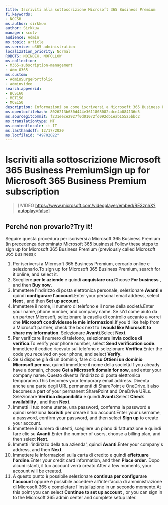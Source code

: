 ```yaml
---
title: Iscriviti alla sottoscrizione Microsoft 365 Business Premium
f1.keywords:
- NOCSH
ms.author: sirkkuw
author: Sirkkuw
manager: scotv
audience: Admin
ms.topic: article
ms.service: o365-administration
localization_priority: Normal
ROBOTS: NOINDEX, NOFOLLOW
ms.collection:
- M365-subscription-management
- Adm_O365
ms.custom:
- AdminSurgePortfolio
- adminvideo
search.appverid:
- BCS160
- MET150
- MOE150
description: Informazioni su come iscriversi a Microsoft 365 Business Premium.
ms.openlocfilehash: 8026213b630d444e3611808082cdce4b084136d5
ms.sourcegitcommit: f231eece2927f0d01072fd092db1eab15525bbc2
ms.translationtype: MT
ms.contentlocale: it-IT
ms.lasthandoff: 12/17/2020
ms.locfileid: "49702022"
---
```

# <a name="sign-up-for-microsoft-365-business-premium-subscription"></a><span data-ttu-id="e5f47-103">Iscriviti alla sottoscrizione Microsoft 365 Business Premium</span><span class="sxs-lookup"><span data-stu-id="e5f47-103">Sign up for Microsoft 365 Business Premium subscription</span></span>

> [!VIDEO https://www.microsoft.com/videoplayer/embed/RE3znhX?autoplay=false]

## <a name="try-it"></a><span data-ttu-id="e5f47-104">Perché non provarlo?</span><span class="sxs-lookup"><span data-stu-id="e5f47-104">Try it!</span></span>

<span data-ttu-id="e5f47-105">Seguire questa procedura per iscriversi a Microsoft 365 Business Premium (in precedenza denominato Microsoft 365 business):</span><span class="sxs-lookup"><span data-stu-id="e5f47-105">Follow these steps to sign up for Microsoft 365 Business Premium (previously called Microsoft 365 Business):</span></span>

1. <span data-ttu-id="e5f47-106">Per iscriversi a Microsoft 365 Business Premium, cercarlo online e selezionarlo.</span><span class="sxs-lookup"><span data-stu-id="e5f47-106">To sign up for Microsoft 365 Business Premium, search for it online, and select it.</span></span>
2. <span data-ttu-id="e5f47-107">Scegliere  **per le aziende** e quindi  **acquistare ora**.</span><span class="sxs-lookup"><span data-stu-id="e5f47-107">Choose  **For business** , and then  **Buy now**.</span></span>
3. <span data-ttu-id="e5f47-108">Immettere l'indirizzo di posta elettronica personale, selezionare  **Avanti** e quindi  **configurare l'account**.</span><span class="sxs-lookup"><span data-stu-id="e5f47-108">Enter your personal email address, select  **Next** , and then  **Set up account**.</span></span>
4. <span data-ttu-id="e5f47-109">Immettere il nome, il numero di telefono e il nome della società.</span><span class="sxs-lookup"><span data-stu-id="e5f47-109">Enter your name, phone number, and company name.</span></span> <span data-ttu-id="e5f47-110">Se si&#39;d come aiuto da un partner Microsoft, selezionare la casella di controllo accanto a vorrei che  **Microsoft condividesse le mie informazioni**.</span><span class="sxs-lookup"><span data-stu-id="e5f47-110">If you&#39;d like help from a Microsoft partner, check the box next to  **I would like Microsoft to share my information**.</span></span> <span data-ttu-id="e5f47-111">Selezionare  **Avanti**.</span><span class="sxs-lookup"><span data-stu-id="e5f47-111">Select  **Next**.</span></span>
5. <span data-ttu-id="e5f47-112">Per verificare il numero di telefono, selezionare  **Invia codice di verifica**.</span><span class="sxs-lookup"><span data-stu-id="e5f47-112">To verify your phone number, select  **Send verification code**.</span></span> <span data-ttu-id="e5f47-113">Immettere il codice ricevuto sul telefono e selezionare  **Verifica**.</span><span class="sxs-lookup"><span data-stu-id="e5f47-113">Enter the code you received on your phone, and select  **Verify**.</span></span>
6. <span data-ttu-id="e5f47-114">Se si dispone già di un dominio, fare clic  **su Ottieni un dominio Microsoft per ora**, quindi immettere il nome della società.</span><span class="sxs-lookup"><span data-stu-id="e5f47-114">If you already have a domain, choose  **Get a Microsoft domain for now**, and enter your company name.</span></span> <span data-ttu-id="e5f47-115">Questo diventa l'indirizzo di posta elettronica temporaneo.</span><span class="sxs-lookup"><span data-stu-id="e5f47-115">This becomes your temporary email address.</span></span> <span data-ttu-id="e5f47-116">Diventa anche una parte degli URL permanenti di SharePoint e OneDrive.</span><span class="sxs-lookup"><span data-stu-id="e5f47-116">It also becomes a part of your permanent SharePoint and OneDrive URLs.</span></span> <span data-ttu-id="e5f47-117">Selezionare  **Verifica disponibilità** e quindi  **Avanti**.</span><span class="sxs-lookup"><span data-stu-id="e5f47-117">Select  **Check availability** , and then  **Next**.</span></span>
7. <span data-ttu-id="e5f47-118">Immetti il tuo nome utente, una password, conferma la password e quindi seleziona  **Iscriviti**  per creare il tuo account.</span><span class="sxs-lookup"><span data-stu-id="e5f47-118">Enter your username, a password, confirm your password, and then select  **Sign up**  to create your account.</span></span>
8. <span data-ttu-id="e5f47-119">Immettere il numero di utenti, scegliere un piano di fatturazione e quindi fare clic su  **Avanti**.</span><span class="sxs-lookup"><span data-stu-id="e5f47-119">Enter the number of users, choose a billing plan, and then select  **Next**.</span></span>
9.  <span data-ttu-id="e5f47-120">Immetti l'indirizzo della tua azienda&#39;, quindi  **Avanti**.</span><span class="sxs-lookup"><span data-stu-id="e5f47-120">Enter your company&#39;s address, and then  **Next**.</span></span>
10. <span data-ttu-id="e5f47-121">Immettere le informazioni sulla carta di credito e quindi  **effettuare l'ordine**.</span><span class="sxs-lookup"><span data-stu-id="e5f47-121">Enter your credit card information, and then  **Place order**.</span></span> <span data-ttu-id="e5f47-122">Dopo alcuni istanti, il tuo account verrà creato.</span><span class="sxs-lookup"><span data-stu-id="e5f47-122">After a few moments, your account will be created.</span></span>
11. <span data-ttu-id="e5f47-123">A questo punto è possibile selezionare  **continua per configurare l'account** oppure è possibile accedere all'interfaccia di amministrazione di Microsoft 365 e completare l'installazione in un secondo momento.</span><span class="sxs-lookup"><span data-stu-id="e5f47-123">At this point you can select  **Continue to set up account** , or you can sign in to the Microsoft 365 admin center and complete setup later.</span></span>